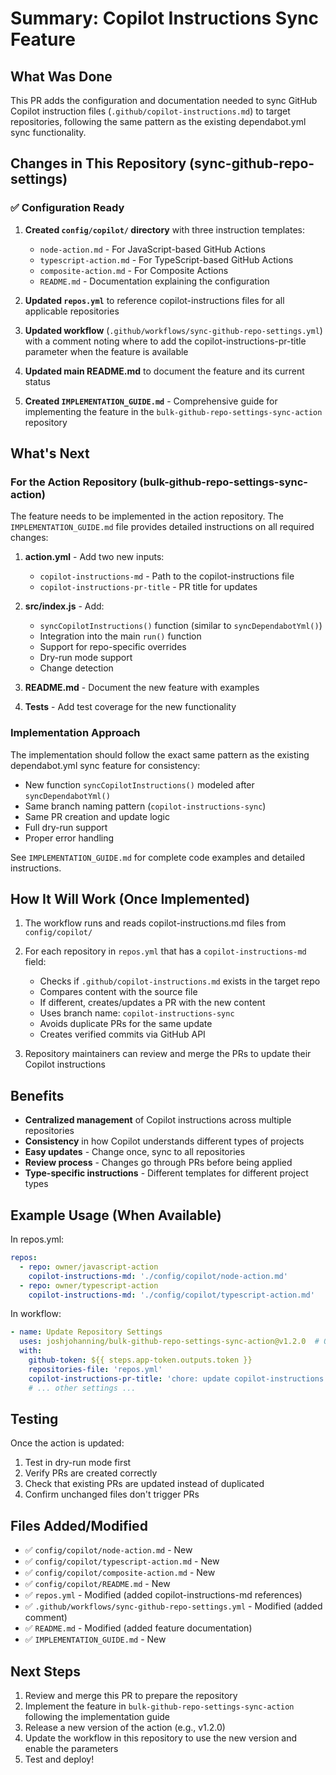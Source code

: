 # Summary: Copilot Instructions Sync Feature

## What Was Done

This PR adds the configuration and documentation needed to sync GitHub Copilot instruction files (`.github/copilot-instructions.md`) to target repositories, following the same pattern as the existing dependabot.yml sync functionality.

## Changes in This Repository (sync-github-repo-settings)

### ✅ Configuration Ready

1. **Created `config/copilot/` directory** with three instruction templates:
   - `node-action.md` - For JavaScript-based GitHub Actions
   - `typescript-action.md` - For TypeScript-based GitHub Actions
   - `composite-action.md` - For Composite Actions
   - `README.md` - Documentation explaining the configuration

2. **Updated `repos.yml`** to reference copilot-instructions files for all applicable repositories

3. **Updated workflow** (`.github/workflows/sync-github-repo-settings.yml`) with a comment noting where to add the copilot-instructions-pr-title parameter when the feature is available

4. **Updated main README.md** to document the feature and its current status

5. **Created `IMPLEMENTATION_GUIDE.md`** - Comprehensive guide for implementing the feature in the `bulk-github-repo-settings-sync-action` repository

## What's Next

### For the Action Repository (bulk-github-repo-settings-sync-action)

The feature needs to be implemented in the action repository. The `IMPLEMENTATION_GUIDE.md` file provides detailed instructions on all required changes:

1. **action.yml** - Add two new inputs:
   - `copilot-instructions-md` - Path to the copilot-instructions file
   - `copilot-instructions-pr-title` - PR title for updates

2. **src/index.js** - Add:
   - `syncCopilotInstructions()` function (similar to `syncDependabotYml()`)
   - Integration into the main `run()` function
   - Support for repo-specific overrides
   - Dry-run mode support
   - Change detection

3. **README.md** - Document the new feature with examples

4. **Tests** - Add test coverage for the new functionality

### Implementation Approach

The implementation should follow the exact same pattern as the existing dependabot.yml sync feature for consistency:

- New function `syncCopilotInstructions()` modeled after `syncDependabotYml()`
- Same branch naming pattern (`copilot-instructions-sync`)
- Same PR creation and update logic
- Full dry-run support
- Proper error handling

See `IMPLEMENTATION_GUIDE.md` for complete code examples and detailed instructions.

## How It Will Work (Once Implemented)

1. The workflow runs and reads copilot-instructions.md files from `config/copilot/`
2. For each repository in `repos.yml` that has a `copilot-instructions-md` field:
   - Checks if `.github/copilot-instructions.md` exists in the target repo
   - Compares content with the source file
   - If different, creates/updates a PR with the new content
   - Uses branch name: `copilot-instructions-sync`
   - Avoids duplicate PRs for the same update
   - Creates verified commits via GitHub API

3. Repository maintainers can review and merge the PRs to update their Copilot instructions

## Benefits

- **Centralized management** of Copilot instructions across multiple repositories
- **Consistency** in how Copilot understands different types of projects
- **Easy updates** - Change once, sync to all repositories
- **Review process** - Changes go through PRs before being applied
- **Type-specific instructions** - Different templates for different project types

## Example Usage (When Available)

In repos.yml:
```yaml
repos:
  - repo: owner/javascript-action
    copilot-instructions-md: './config/copilot/node-action.md'
  - repo: owner/typescript-action
    copilot-instructions-md: './config/copilot/typescript-action.md'
```

In workflow:
```yaml
- name: Update Repository Settings
  uses: joshjohanning/bulk-github-repo-settings-sync-action@v1.2.0  # Or next version
  with:
    github-token: ${{ steps.app-token.outputs.token }}
    repositories-file: 'repos.yml'
    copilot-instructions-pr-title: 'chore: update copilot-instructions.md'
    # ... other settings ...
```

## Testing

Once the action is updated:
1. Test in dry-run mode first
2. Verify PRs are created correctly
3. Check that existing PRs are updated instead of duplicated
4. Confirm unchanged files don't trigger PRs

## Files Added/Modified

- ✅ `config/copilot/node-action.md` - New
- ✅ `config/copilot/typescript-action.md` - New  
- ✅ `config/copilot/composite-action.md` - New
- ✅ `config/copilot/README.md` - New
- ✅ `repos.yml` - Modified (added copilot-instructions-md references)
- ✅ `.github/workflows/sync-github-repo-settings.yml` - Modified (added comment)
- ✅ `README.md` - Modified (added feature documentation)
- ✅ `IMPLEMENTATION_GUIDE.md` - New

## Next Steps

1. Review and merge this PR to prepare the repository
2. Implement the feature in `bulk-github-repo-settings-sync-action` following the implementation guide
3. Release a new version of the action (e.g., v1.2.0)
4. Update the workflow in this repository to use the new version and enable the parameters
5. Test and deploy!
